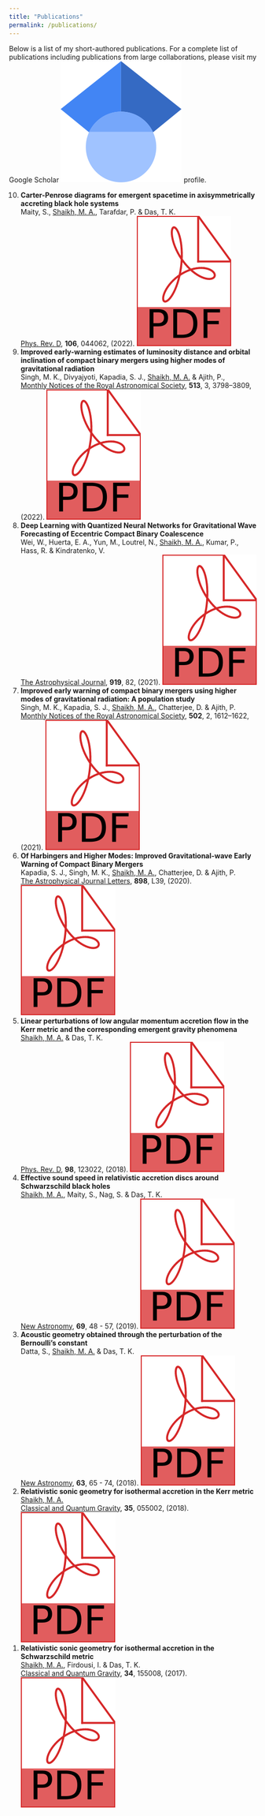 ```yaml
---
title: "Publications"
permalink: /publications/
---
```

Below is a list of my short-authored publications. For a complete list of publications including publications from large collaborations, please visit my Google Scholar <a href="https://scholar.google.com/citations?user=EcFhopXwEb0C&hl=en&oi=sra"><img class="svg-icon" src="/assets/google_scholar_icon.svg"></a> profile.

<ol reversed>
	<li><b>Carter-Penrose diagrams for emergent spacetime in axisymmetrically accreting black hole systems</b><br>
  Maity, S., <u>Shaikh, M. A.</u>, Tarafdar, P. & Das, T. K.<br>
  <a href="https://doi.org/10.1103/PhysRevD.106.044062">Phys. Rev. D</a>, <b>106</b>, 044062, (2022). <a href="https://arxiv.org/pdf/2106.07598.pdf"><img class="svg-icon" src="/assets/pdf.svg"></a>
	</li>
	<li><b>Improved early-warning estimates of luminosity distance and orbital inclination of compact binary mergers using higher modes of gravitational radiation</b><br>
  Singh, M. K., Divyajyoti, Kapadia, S. J., <u>Shaikh, M. A.</u> & Ajith, P.,<br>
  <a href="https://doi.org/10.1093/mnras/stac852">Monthly Notices of the Royal Astronomical Society</a>, <b>513</b>, 3, 3798–3809, (2022). <a href="https://arxiv.org/pdf/2202.05802.pdf"><img class="svg-icon" src="/assets/pdf.svg"></a>
	</li>
	<li> <b> Deep Learning with Quantized Neural Networks for Gravitational Wave Forecasting of Eccentric Compact Binary Coalescence</b><br>
	Wei, W., Huerta, E. A., Yun, M., Loutrel, N.,  <u>Shaikh, M. A.</u>, Kumar, P., Hass, R. & Kindratenko, V.<br>
	<a href="https://iopscience.iop.org/article/10.3847/1538-4357/ac1121">The Astrophysical Journal</a>, <b>919</b>, 82, (2021). <a href="https://arxiv.org/pdf/2012.03963.pdf"><img class="svg-icon" src="/assets/pdf.svg"></a>
	</li>
	<li> <b> Improved early warning of compact binary mergers using higher modes of gravitational radiation: A population study</b><br>
     Singh, M. K., Kapadia, S. J., <u>Shaikh, M. A.</u>, Chatterjee, D. & Ajith, P.  <br>
	<a href="https://doi.org/10.1093/mnras/stab125">Monthly Notices of the Royal Astronomical Society</a>, <b>502</b>, 2, 1612–1622, (2021). <a href="https://arxiv.org/pdf/2010.12407.pdf"><img class="svg-icon" src="/assets/pdf.svg"></a>
	 </li>
	<li> <b> Of Harbingers and Higher Modes: Improved Gravitational-wave Early Warning of Compact Binary Mergers</b><br>
     Kapadia, S. J., Singh, M. K., <u>Shaikh, M. A.</u>, Chatterjee, D. & Ajith, P.<br>
     <a href="https://doi.org/10.3847%2F2041-8213%2Faba42d">The Astrophysical Journal Letters</a>, <b>898</b>, L39, (2020). <a href="https://arxiv.org/pdf/2005.08830.pdf"><img class="svg-icon" src="/assets/pdf.svg"></a>
	 </li>
	<li> <b>Linear perturbations of low angular momentum accretion flow in the Kerr metric and the corresponding emergent gravity phenomena</b><br>
     <u>Shaikh, M. A.</u> & Das, T. K.<br>
     <a href="https://link.aps.org/doi/10.1103/PhysRevD.98.123022">Phys. Rev. D</a>, <b>98</b>, 123022, (2018). <a href="https://arxiv.org/pdf/1803.09896.pdf"><img class="svg-icon" src="/assets/pdf.svg"></a>
	</li>
	<li> <b>Effective sound speed in relativistic accretion discs around Schwarzschild black holes</b><br>
     <u>Shaikh, M. A.</u>, Maity, S., Nag, S. & Das, T. K.<br>
 <a href="http://www.sciencedirect.com/science/article/pii/S1384107618302896">New Astronomy</a>, <b>69</b>, 48 - 57, (2019). <a href="https://arxiv.org/pdf/1806.04084.pdf"><img class="svg-icon" src="/assets/pdf.svg"></a>
	</li>
	<li> <b>Acoustic geometry obtained through the perturbation of the Bernoulli’s constant</b><br>
     Datta, S., <u>Shaikh, M. A.</u> & Das, T. K.<br>
 <a href="http://www.sciencedirect.com/science/article/pii/S1384107617301847">New Astronomy</a>, <b>63</b>, 65 - 74, (2018). <a href="https://arxiv.org/pdf/1612.07954.pdf"><img class="svg-icon" src="/assets/pdf.svg"></a>
	</li>
	<li> <b>Relativistic sonic geometry for isothermal accretion in the Kerr metric</b><br>
     <u>Shaikh, M. A.</u><br>
 <a href="https://doi.org/10.1088%2F1361-6382%2Faaa5cd">Classical and Quantum Gravity</a>, <b>35</b>, 055002, (2018). <a href="https://arxiv.org/pdf/1705.04918.pdf"><img class="svg-icon" src="/assets/pdf.svg"></a>
	</li>
	<li> <b>Relativistic sonic geometry for isothermal accretion in the Schwarzschild metric</b><br>
     <u>Shaikh, M. A.</u>, Firdousi, I. & Das, T. K.<br>
     <a href="https://doi.org/10.1088%2F1361-6382%2Faa7b19">Classical and Quantum Gravity</a>, <b>34</b>, 155008, (2017). <a href="https://arxiv.org/pdf/1612.07963.pdf"><img class="svg-icon" src="/assets/pdf.svg"></a>
	</li>
</ol>
